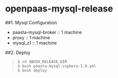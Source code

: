 # openpaas-mysql-release

##1. Mysql Configuration
- paasta-mysql-broker	 :: 1 machine
- proxy :: 1 machine
- mysql_z1 :: 1 machine

##2. Deploy
>`$ cd $BOSH_RELEASE_DIR`<br>
>`$ bosh paasta-mysql-vsphere-1.0.yml`<br>
>`$ bosh deploy`
